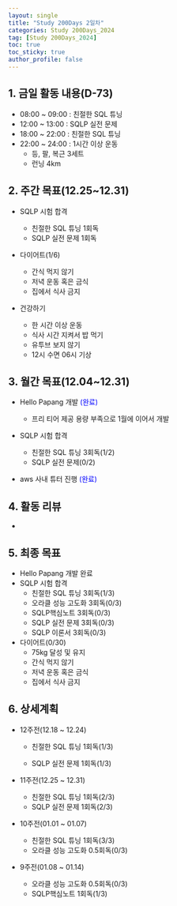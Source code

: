 ```yaml
---
layout: single
title: "Study 200Days 2일차"
categories: Study 200Days_2024
tag: [Study 200Days_2024]
toc: true
toc_sticky: true
author_profile: false
---
```


## 1. 금일 활동 내용(D-73)

* 08:00 ~ 09:00 : 친절한 SQL 튜닝
* 12:00 ~ 13:00 : SQLP 실전 문제
* 18:00 ~ 22:00 : 친절한 SQL 튜닝
* 22:00 ~ 24:00 : 1시간 이상 운동
  * 등, 팔, 복근 3세트
  * 런닝 4km



##  2. 주간 목표(12.25~12.31)

* SQLP 시험 합격
  * 친절한 SQL 튜닝 1회독
  * SQLP 실전 문제 1회독
* 다이어트(1/6)
  * 간식 먹지 않기
  * 저녁 운동 혹은 금식
  * 집에서 식사 금지

* 건강하기
  * 한 시간 이상 운동
  * 식사 시간 지켜서 밥 먹기
  * 유투브 보지 않기
  * 12시 수면 06시 기상



## 3. 월간 목표(12.04~12.31)

* Hello Papang 개발 <span style = "color:blue">(완료)</span>
  * 프리 티어 제공 용량 부족으로 1월에 이어서 개발

* SQLP 시험 합격
  * 친절한 SQL 튜닝 3회독(1/2)
  * SQLP 실전 문제(0/2)
* aws 사내 튜터 진행 <span style = "color:blue">(완료)</span>



## 4. 활동 리뷰

* 



## 5. 최종 목표

* Hello Papang 개발 완료
* SQLP 시험 합격
  * 친절한 SQL 튜닝 3회독(1/3)
  * 오라클 성능 고도화 3회독(0/3)
  * SQLP핵심노트 3회독(0/3)
  * SQLP 실전 문제 3회독(0/3)
  * SQLP 이론서 3회독(0/3)
* 다이어트(0/30)
  * 75kg 달성 및 유지
  * 간식 먹지 않기
  * 저녁 운동 혹은 금식
  * 집에서 식사 금지




## 6. 상세계획

* 12주전(12.18 ~ 12.24)
  * 친절한 SQL 튜닝 1회독(1/3)

  * SQLP 실전 문제 1회독(1/3)

* 11주전(12.25 ~ 12.31)
  * 친절한 SQL 튜닝 1회독(2/3)
  * SQLP 실전 문제 1회독(2/3)
* 10주전(01.01 ~ 01.07)
  * 친절한 SQL 튜닝 1회독(3/3)
  * 오라클 성능 고도화 0.5회독(0/3)
* 9주전(01.08 ~ 01.14)
  * 오라클 성능 고도화 0.5회독(0/3)
  * SQLP핵심노트 1회독(1/3)

